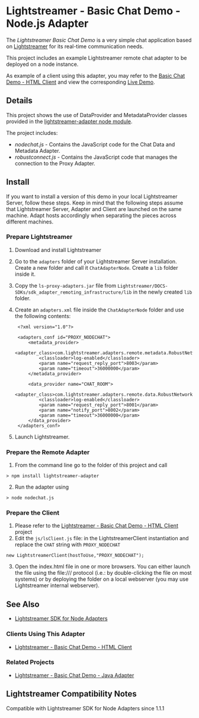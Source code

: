 # Lightstreamer - Basic Chat Demo - Node.js Adapter #
<!-- START DESCRIPTION lightstreamer-example-chat-adapter-node -->

The *Lightstreamer Basic Chat Demo* is a very simple chat application based on [Lightstreamer](http://www.lightstreamer.com) for its real-time communication needs.

This project includes an example Lightstreamer remote chat adapter to be deployed on a node instance.

As example of a client using this adapter, you may refer to the [Basic Chat Demo - HTML Client](https://github.com/Weswit/Lightstreamer-example-chat-client-javascript) and view the corresponding [Live Demo](http://demos.lightstreamer.com/ChatDemo/).

## Details

This project shows the use of DataProvider and MetadataProvider classes provided in the [lightstreamer-adapter node module](https://github.com/Weswit/Lightstreamer-lib-node-adapter).

The project includes:
* *nodechat.js* - Contains the JavaScript code for the Chat Data and Metadata Adapter.
* *robustconnect.js* - Contains the JavaScript code that manages the connection to the Proxy Adapter.

<!-- END DESCRIPTION lightstreamer-example-chat-adapter-node -->

## Install
If you want to install a version of this demo in your local Lightstreamer Server, follow these steps.
Keep in mind that the following steps assume that Lightstreamer Server, Adapter and Client are launched on the same machine. Adapt hosts accordingly when separating the pieces across different machines.

### Prepare Lightstreamer

1. Download and install Lightstreamer
2. Go to the `adapters` folder of your Lightstreamer Server installation. Create a new folder and call it `ChatAdapterNode`. Create a `lib` folder inside it.
3. Copy the `ls-proxy-adapters.jar` file from `Lightstreamer/DOCS-SDKs/sdk_adapter_remoting_infrastructure/lib` in the newly created `lib` folder.
4. Create an `adapters.xml` file inside the `ChatAdapterNode` folder and use the following contents:

        <?xml version="1.0"?>

        <adapters_conf id="PROXY_NODECHAT">
            <metadata_provider>
                <adapter_class>com.lightstreamer.adapters.remote.metadata.RobustNetworkedMetadataProvider</adapter_class>
                <classloader>log-enabled</classloader>
                <param name="request_reply_port">8003</param>
                <param name="timeout">36000000</param>
            </metadata_provider>
            
            <data_provider name="CHAT_ROOM">
                <adapter_class>com.lightstreamer.adapters.remote.data.RobustNetworkedDataProvider</adapter_class>
                <classloader>log-enabled</classloader>
                <param name="request_reply_port">8001</param>
                <param name="notify_port">8002</param>
                <param name="timeout">36000000</param>
            </data_provider>
        </adapters_conf>

5. Launch Lightstreamer.

### Prepare the Remote Adapter

1. From the command line go to the folder of this project and call
```shell
> npm install lightstreamer-adapter
```
2. Run the adapter using
```Shell
> node nodechat.js
```

### Prepare the Client

1. Please refer to the [Lightstreamer - Basic Chat Demo - HTML Client](https://github.com/Weswit/Lightstreamer-example-Chat-client-javascript) project
2. Edit the `js/lsClient.js` file: in the LightstreamerClient instantiation and replace the `CHAT` string with `PROXY_NODECHAT`
```
new LightstreamerClient(hostToUse,"PROXY_NODECHAT");
```
3. Open the index.html file in one or more browsers. You can either launch the file using the file:/// protocol (i.e.: by double-clicking the file on most systems) or by deploying the folder on a local webserver (you may use Lightstreamer internal webserver).

## See Also

*    [Lightstreamer SDK for Node Adapters](https://github.com/Weswit/Lightstreamer-lib-node-adapter "Lightstreamer SDK for Node Adapters")

### Clients Using This Adapter
<!-- START RELATED_ENTRIES -->

*    [Lightstreamer - Basic Chat Demo - HTML Client](https://github.com/Weswit/Lightstreamer-example-Chat-client-javascript)

<!-- END RELATED_ENTRIES -->

### Related Projects

*    [Lightstreamer - Basic Chat Demo - Java Adapter](https://github.com/Weswit/Lightstreamer-example-Chat-adapter-java)

## Lightstreamer Compatibility Notes
Compatible with Lightstreamer SDK for Node Adapters since 1.1.1
